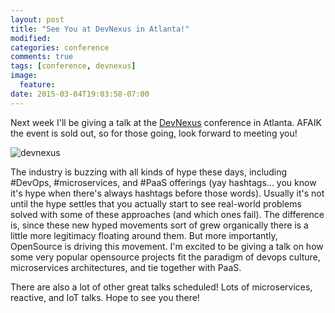 ```yaml
---
layout: post
title: "See You at DevNexus in Atlanta!"
modified:
categories: conference
comments: true
tags: [conference, devnexus]
image:
  feature:
date: 2015-03-04T19:03:58-07:00
---
```



Next week I'll be giving a talk at the [DevNexus](https://www.devnexus.com/s/index) conference in Atlanta. AFAIK the event is sold out, so for those going, look forward to meeting you! 

![devnexus](https://www.devnexus.com/assets/img/DevNexus_logo_large.png)
 
The industry is buzzing with all kinds of hype these days, including #DevOps, #microservices, and #PaaS offerings (yay hashtags... you know it's hype when there's always hashtags before those words). Usually it's not until the hype settles that you actually start to see real-world problems solved with some of these approaches (and which ones fail). The difference is, since these new hyped movements sort of grew organically there is a little more legitimacy floating around them. But more importantly, OpenSource is driving this movement. I'm excited to be giving a talk on how some very popular opensource projects fit the paradigm of devops culture, microservices architectures, and tie together with PaaS. 

There are also a lot of other great talks scheduled! Lots of microservices, reactive, and IoT talks. Hope to see you there!